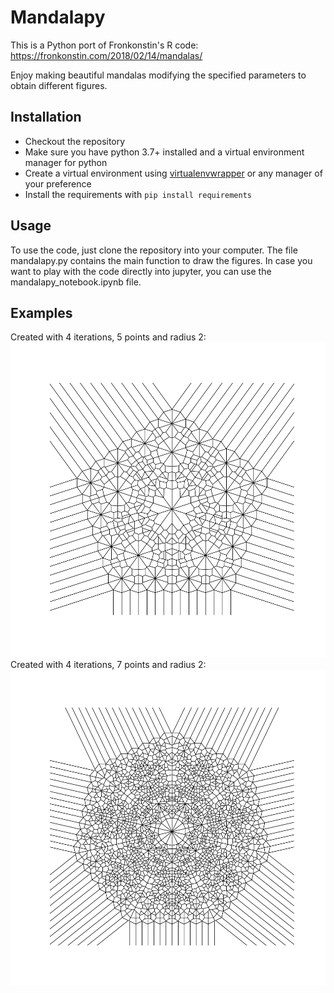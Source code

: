 # Mandalapy
This is a Python port of Fronkonstin's R code: https://fronkonstin.com/2018/02/14/mandalas/

Enjoy making beautiful mandalas modifying the specified parameters to obtain different figures.

## Installation

- Checkout the repository
- Make sure you have python 3.7+ installed and a virtual environment manager for python
- Create a virtual environment using [virtualenvwrapper](https://virtualenvwrapper.readthedocs.io/en/latest/command_ref.html) or any manager of your preference
- Install the requirements with `pip install requirements`

 ## Usage
 To use the code, just clone the repository into your computer. 
 The file mandalapy.py contains the main function to draw the figures.
 In case you want to play with the code directly into jupyter, you can use the mandalapy_notebook.ipynb file. 
 
 ## Examples
 Created with 4 iterations, 5 points and radius 2:
 ![](images/mandala2.png)
 Created with 4 iterations, 7 points and radius 2:
 ![](images/mandala1.png)
 
 
